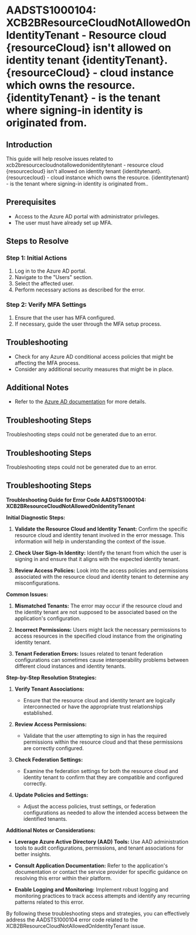 # AADSTS1000104: XCB2BResourceCloudNotAllowedOnIdentityTenant - Resource cloud {resourceCloud} isn't allowed on identity tenant {identityTenant}. {resourceCloud} - cloud instance which owns the resource. {identityTenant} - is the tenant where signing-in identity is originated from.

## Introduction
This guide will help resolve issues related to xcb2bresourcecloudnotallowedonidentitytenant - resource cloud {resourcecloud} isn't allowed on identity tenant {identitytenant}. {resourcecloud} - cloud instance which owns the resource. {identitytenant} - is the tenant where signing-in identity is originated from..

## Prerequisites
- Access to the Azure AD portal with administrator privileges.
- The user must have already set up MFA.

## Steps to Resolve

### Step 1: Initial Actions
1. Log in to the Azure AD portal.
2. Navigate to the "Users" section.
3. Select the affected user.
4. Perform necessary actions as described for the error.

### Step 2: Verify MFA Settings
1. Ensure that the user has MFA configured.
2. If necessary, guide the user through the MFA setup process.

## Troubleshooting
- Check for any Azure AD conditional access policies that might be affecting the MFA process.
- Consider any additional security measures that might be in place.

## Additional Notes
- Refer to the [Azure AD documentation](https://learn.microsoft.com/en-us/azure/active-directory/) for more details.


## Troubleshooting Steps
Troubleshooting steps could not be generated due to an error.

## Troubleshooting Steps
Troubleshooting steps could not be generated due to an error.

## Troubleshooting Steps
**Troubleshooting Guide for Error Code AADSTS1000104: XCB2BResourceCloudNotAllowedOnIdentityTenant**

**Initial Diagnostic Steps:**

1. **Validate the Resource Cloud and Identity Tenant:** Confirm the specific resource cloud and identity tenant involved in the error message. This information will help in understanding the context of the issue.

2. **Check User Sign-In Identity:** Identify the tenant from which the user is signing in and ensure that it aligns with the expected identity tenant.

3. **Review Access Policies:** Look into the access policies and permissions associated with the resource cloud and identity tenant to determine any misconfigurations.

**Common Issues:**

1. **Mismatched Tenants:** The error may occur if the resource cloud and the identity tenant are not supposed to be associated based on the application's configuration.

2. **Incorrect Permissions:** Users might lack the necessary permissions to access resources in the specified cloud instance from the originating identity tenant.

3. **Tenant Federation Errors:** Issues related to tenant federation configurations can sometimes cause interoperability problems between different cloud instances and identity tenants.

**Step-by-Step Resolution Strategies:**

1. **Verify Tenant Associations:**
   - Ensure that the resource cloud and identity tenant are logically interconnected or have the appropriate trust relationships established.
   
2. **Review Access Permissions:**
   - Validate that the user attempting to sign in has the required permissions within the resource cloud and that these permissions are correctly configured.

3. **Check Federation Settings:**
   - Examine the federation settings for both the resource cloud and identity tenant to confirm that they are compatible and configured correctly.

4. **Update Policies and Settings:**
   - Adjust the access policies, trust settings, or federation configurations as needed to allow the intended access between the identified tenants.

**Additional Notes or Considerations:**

- **Leverage Azure Active Directory (AAD) Tools:** Use AAD administration tools to audit configurations, permissions, and tenant associations for better insights.

- **Consult Application Documentation:** Refer to the application's documentation or contact the service provider for specific guidance on resolving this error within their platform.

- **Enable Logging and Monitoring:** Implement robust logging and monitoring practices to track access attempts and identify any recurring patterns related to this error.

By following these troubleshooting steps and strategies, you can effectively address the AADSTS1000104 error code related to the XCB2BResourceCloudNotAllowedOnIdentityTenant issue.